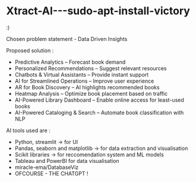 # Xtract-AI---sudo-apt-install-victory
:)

Chosen problem statement - Data Driven Insights

Proposed solution :

* Predictive Analytics – Forecast book demand
* Personalized Recommendations – Suggest relevant resources
* Chatbots & Virtual Assistants – Provide instant support
* AI for Streamlined Operations – Improve user experience
* AR for Book Discovery – AI highlights recommended books
* Heatmap Analysis – Optimize book placement based on traffic
* AI-Powered Library Dashboard – Enable online access for least-used books
* AI-Powered Cataloging & Search – Automate book classification with NLP

AI tools used are :

* Python, streamlit -> for UI
* Pandas, seaborn and matplotlib -> for data extraction and visualisation
* Scikit libraries -> for reccomendation system and ML models
* Tableau and PowerBI for data visualisation
* miracle-ema/DatabaseViz
* OFCOURSE - THE CHATGPT !
